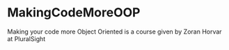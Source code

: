 # MakingCodeMoreOOP
Making your code more Object Oriented is a course given by Zoran Horvar at PluralSight
